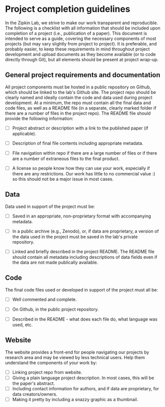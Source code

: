 
# Project completion guidelines

In the Zipkin Lab, we strive to make our work transparent and reproducible. The following is a checklist with all information that should be included upon completion of a project (i.e., publication of a paper). This document is intended to serve as a guide, covering the necessary components of most projects (but may vary slightly from project to project). It is preferable, and probably easier, to keep these requirements in mind throughout project development and upload documents as they become available (or to code directly through Git), but all elements should be present at project wrap-up. 



## General project requirements and documentation
All project components must be hosted in a public repository on Github, which should be linked to the lab's Github site. The project repo should be clearly named and ideally contain the code and data used during project development. At a minimum, the repo must contain all the final data and code files, as well as a README file (in a separate, clearly marked folder if there are a number of files in the project repo). The README file should provide the following information:
- [ ] Project abstract or description with a link to the published paper (if applicable).
- [ ] Description of final file contents including appropriate metadata.
- [ ] File navigation within repo if there are a large number of files or if there are a number of extraneous files to the final product. 
- [ ] A license so people know how they can use your work, especially if there are any restrictions. Our work has little to no commercial value :) so this should not be a major issue in most cases.



## Data
Data used in support of the project must be:
- [ ] Saved in an appropriate, non-proprietary format with accompanying metadata.
- [ ] In a public archive (e.g., Zenodo), or, if data are proprietary, a version of the data used in the project must be saved in the lab's private repository.
- [ ] Linked and briefly described in the project README. The README file should contain all metadata including descriptions of data fields even if the data are not made publically available. 



## Code
The final code files used or developed in support of the project must all be:
- [ ] Well commented and complete.
- [ ] On Github, in the public project repository.
- [ ] Described in the README - what does each file do, what language was used, etc.



## Website
The website provides a front-end for people navigating our projects by research area and may be viewed by less technical users. Help them understand the components of your work by:
- [ ] Linking project repo from website.
- [ ] Giving a plain language project description. In most cases, this will be the paper's abstract.
- [ ] Including contact information for authors, and if data are proprietary, for data creators/owners.
- [ ] Making it pretty by including a snazzy graphic as a thumbnail.

